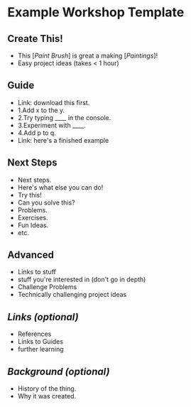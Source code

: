 # Example Workshop Template



## Create This!

- This [*Paint Brush*] is great a making [*Paintings*]!
- Easy project ideas (takes < 1 hour)


## Guide

- Link: download this first.
- 1.Add x to the y.
- 2.Try typing ____ in the console.
- 3.Experiment with ____.
- 4.Add p to q.
- Link: here's a finished example


## Next Steps

- Next steps.
- Here's what else you can do!
- Try this!
- Can you solve this?
- Problems.
- Exercises.
- Fun Ideas.
- etc.


## Advanced

- Links to stuff
- stuff you're interested in (don't go in depth)
- Challenge Problems
- Technically challenging project ideas


## *Links (optional)*

- References
- Links to Guides
- further learning


## *Background (optional)*

- History of the thing.
- Why it was created.
